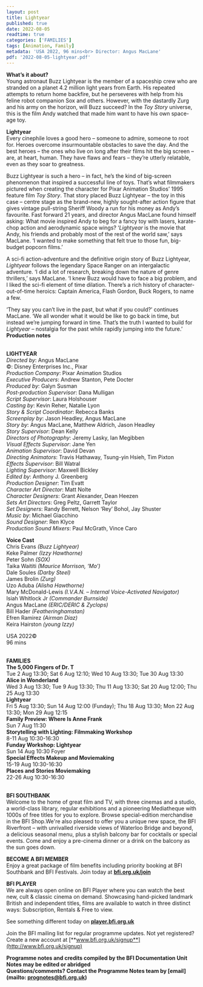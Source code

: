 ```yaml
---
layout: post
title: Lightyear
published: true
date: 2022-08-05
readtime: true
categories: ['FAMILIES']
tags: [Animation, Family]
metadata: 'USA 2022, 96 mins<br> Director: Angus MacLane'
pdf: '2022-08-05-lightyear.pdf'
---
```


**What’s it about?**  
Young astronaut Buzz Lightyear is the member of a spaceship crew who are stranded on a planet 4.2 million light years from Earth. His repeated attempts to return home backfire, but he perseveres with help from his feline robot companion Sox and others. However, with the dastardly Zurg and his army on the horizon, will Buzz succeed? In the _Toy Story_ universe, this is the film Andy watched that made him want to have his own  space-age toy.


**Lightyear**  
Every cinephile loves a good hero – someone to admire, someone to root for. Heroes overcome insurmountable obstacles to save the day. And the best heroes – the ones who live on long after their films hit the big screen – are, at heart, human. They have flaws and fears – they’re utterly relatable, even as they soar to greatness.

Buzz Lightyear is such a hero – in fact, he’s the kind of big-screen phenomenon that inspired a successful line of toys. That’s what filmmakers pictured when creating the character for Pixar Animation Studios’ 1995 feature film _Toy Story_. That story placed Buzz Lightyear – the toy in this case – centre stage as the brand-new, highly sought-after action figure that gives vintage pull-string Sheriff Woody a run for his money as Andy’s favourite. Fast forward 21 years, and director Angus MacLane found himself asking: What movie inspired Andy to beg for a fancy toy with lasers, karate-chop action and aerodynamic space wings? ‘_Lightyear_ is the movie that Andy, his friends and probably most of the rest of the world saw,’ says MacLane. ‘I wanted to make something that felt true to those fun, big-budget popcorn films.’

A sci-fi action-adventure and the definitive origin story of Buzz Lightyear, _Lightyear_ follows the legendary Space Ranger on an intergalactic adventure. ‘I did a lot of research, breaking down the nature of genre thrillers,’ says MacLane. ‘I knew Buzz would have to face a big problem, and I liked the sci-fi element of time dilation. There’s a rich history of character-out-of-time heroics: Captain America, Flash Gordon,  Buck Rogers, to name a few.

‘They say you can’t live in the past, but what if you could?’ continues MacLane. ‘We all wonder what it would be like to go back in time, but instead we’re jumping forward in time. That’s the truth I wanted to build for _Lightyear_ – nostalgia for the past while rapidly jumping into the future.’  
**Production notes**
<br><br>

**LIGHTYEAR**  
_Directed by_: Angus MacLane  
©: Disney Enterprises Inc., Pixar  
_Production Company_: Pixar Animation Studios  
_Executive Producers_: Andrew Stanton,  Pete Docter  
_Produced by_: Galyn Susman  
_Post-production Supervisor_: Dana Mulligan  
_Script Supervisor_: Laura Holshouser  
_Casting by_: Kevin Reher, Natalie Lyon  
_Story & Script Coordinator_: Rebecca Banks  
_Screenplay by_: Jason Headley, Angus MacLane  
_Story by_: Angus MacLane, Matthew Aldrich, Jason Headley  
_Story Supervisor_: Dean Kelly  
_Directors of Photography_: Jeremy Lasky,  Ian Megibben  
_Visual Effects Supervisor_: Jane Yen  
_Animation Supervisor_: David Devan  
_Directing Animators_: Travis Hathaway,  Tsung-yin Hsieh, Tim Pixton  
_Effects Supervisor_: Bill Watral  
_Lighting Supervisor_: Maxwell Bickley  
_Edited by_: Anthony J. Greenberg  
_Production Designer_: Tim Evatt  
_Character Art Director_: Matt Nolte  
_Character Designers_: Grant Alexander,  Dean Heezen  
_Sets Art Directors_: Greg Peltz, Garrett Taylor  
_Set Designers_: Randy Berrett, Nelson ‘Rey’ Bohol, Jay Shuster  
_Music by_: Michael Giacchino  
_Sound Designer_: Ren Klyce  
_Production Sound Mixers_: Paul McGrath,  Vince Caro

**Voice Cast**   
Chris Evans _(Buzz Lightyear)_  
Keke Palmer _(Izzy Hawthorne)_  
Peter Sohn _(SOX)_  
Taika Waititi _(Maurice Morrison, ‘Mo’)_  
Dale Soules _(Darby Steel)_  
James Brolin _(Zurg)_  
Uzo Aduba _(Alisha Hawthorne)_  
Mary McDonald-Lewis _(I.V.A.N. – Internal Voice-Activated Navigator)_  
Isiah Whitlock Jr _(Commander Burnside)_  
Angus MacLane _(ERIC/DERIC & Zyclops)_  
Bill Hader _(Featheringhamstan)_  
Efren Ramirez _(Airman Díaz)_  
Keira Hairston _(young Izzy)_

USA 2022©  
96 mins
<br><br>

**FAMILIES**<br>
**The 5,000 Fingers of Dr. T**<br>
Tue 2 Aug 13:30; Sat 6 Aug 12:10; Wed 10 Aug 13:30; Tue 30 Aug 13:30<br>
**Alice in Wonderland**<br>
Wed 3 Aug 13:30; Tue 9 Aug 13:30; Thu 11 Aug 13:30; Sat 20 Aug 12:00; Thu 25 Aug 13:30<br>
**Lightyear**<br>
Fri 5 Aug 13:30; Sun 14 Aug 12:00 (Funday); Thu 18 Aug 13:30;  Mon 22 Aug 13:30; Mon 29 Aug 12:15<br>
**Family Preview:  Where Is Anne Frank**<br>
Sun 7 Aug 11:30<br>
**Storytelling with Lighting: Filmmaking Workshop**<br>
8-11 Aug 10:30-16:30<br>
**Funday Workshop: Lightyear**<br>
Sun 14 Aug 10:30 Foyer<br>
**Special Effects Makeup  and Moviemaking**<br>
15-19 Aug 10:30-16:30<br>
**Places and Stories Moviemaking**<br>
22-26 Aug 10:30-16:30<br>
<br>

**BFI SOUTHBANK**  
Welcome to the home of great film and TV, with three cinemas and a studio, a world-class library, regular exhibitions and a pioneering Mediatheque with 1000s of free titles for you to explore. Browse special-edition merchandise in the BFI Shop.We&#39;re also pleased to offer you a unique new space, the BFI Riverfront – with unrivalled riverside views of Waterloo Bridge and beyond, a delicious seasonal menu, plus a stylish balcony bar for cocktails or special events. Come and enjoy a pre-cinema dinner or a drink on the balcony as the sun goes down.  

**BECOME A BFI MEMBER**  
Enjoy a great package of film benefits including priority booking at BFI Southbank and BFI Festivals. Join today at [**bfi.org.uk/join**](http://www.bfi.org.uk/join)  

**BFI PLAYER**  
 We are always open online on BFI Player where you can watch the best new, cult &amp; classic cinema on demand. Showcasing hand-picked landmark British and independent titles, films are available to watch in three distinct ways: Subscription, Rentals &amp; Free to view.  

See something different today on [**player.bfi.org.uk**](https://player.bfi.org.uk)  

Join the BFI mailing list for regular programme updates. Not yet registered? Create a new account at [**www.bfi.org.uk/signup**](http://www.bfi.org.uk/signup)

**Programme notes and credits compiled by the BFI Documentation Unit  
Notes may be edited or abridged  
Questions/comments? Contact the Programme Notes team by [email](mailto: prognotes@bfi.org.uk)**

<!--stackedit_data:
eyJoaXN0b3J5IjpbLTcwNDY0MDY5Ml19
-->
